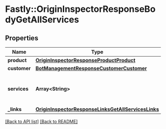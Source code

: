 # Fastly::OriginInspectorResponseBodyGetAllServices

## Properties

| Name | Type | Description | Notes |
| ---- | ---- | ----------- | ----- |
| **product** | [**OriginInspectorResponseProductProduct**](OriginInspectorResponseProductProduct.md) |  | [optional] |
| **customer** | [**BotManagementResponseCustomerCustomer**](BotManagementResponseCustomerCustomer.md) |  | [optional] |
| **services** | **Array&lt;String&gt;** | A list of services with Origin Inspector enabled. | [optional] |
| **_links** | [**OriginInspectorResponseLinksGetAllServicesLinks**](OriginInspectorResponseLinksGetAllServicesLinks.md) |  | [optional] |

[[Back to API list]](../../README.md#endpoints) [[Back to README]](../../README.md)

